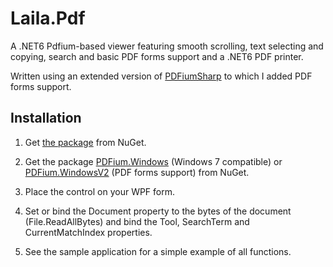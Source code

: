 # Laila.Pdf
A .NET6 Pdfium-based viewer featuring smooth scrolling, text selecting and copying, search and basic PDF forms support and a .NET6 PDF printer.

Written using an extended version of [PDFiumSharp](https://github.com/ArgusMagnus/PDFiumSharp) to which I added PDF forms support.

## Installation
1. Get [the package](https://www.nuget.org/packages/Laila.Pdf/) from NuGet.

2. Get the package [PDFium.Windows](https://www.nuget.org/packages/PDFium.Windows) (Windows 7 compatible) or [PDFium.WindowsV2](https://www.nuget.org/packages/PDFium.WindowsV2) (PDF forms support) from NuGet.

3. Place the control on your WPF form.

4. Set or bind the Document property to the bytes of the document (File.ReadAllBytes) and bind the Tool, SearchTerm and CurrentMatchIndex properties.

5. See the sample application for a simple example of all functions.